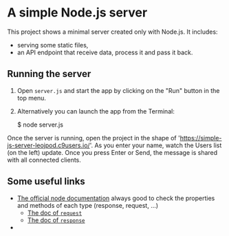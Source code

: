 # A simple Node.js server

This project shows a minimal server created only with Node.js. It includes:

 - serving some static files,
 - an API endpoint that receive data, process it and pass it back.


## Running the server

1) Open `server.js` and start the app by clicking on the "Run" button in the top menu.

2) Alternatively you can launch the app from the Terminal:

    $ node server.js

Once the server is running, open the project in the shape of 'https://simple-js-server-leojpod.c9users.io/'. As you enter your name, watch the Users list (on the left) update. Once you press Enter or Send, the message is shared with all connected clients.


## Some useful links

- [The official node documentation](https://nodejs.org/dist/latest-v8.x/docs/api/) always good to check the properties and methods of each type (response, request, ...)
  - [The doc of `request`](https://nodejs.org/dist/latest-v8.x/docs/api/http.html#http_class_http_incomingmessage)
  - [The doc of `response`]()
-
